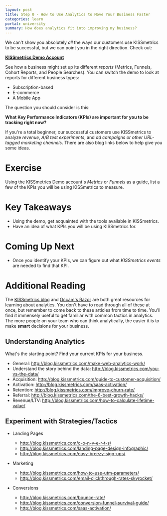 ```yaml
---
layout: post
title: Step 0 - How to Use Analytics to Move Your Business Faster
categories: learn
portal: university
summary: How does analytics fit into improving my business?
---
```

<div id="wistia_i64qus5i5c" class="wistia_embed wistia-embed" data-video-width="640" data-video-height="400"></div>

We can't show you absolutely *all* the ways our customers use KISSmetrics to be successful, but we can point you in the right direction. Check out:

**[KISSmetrics Demo Account][demo]**

See how a business might set up its different *reports* (Metrics, Funnels, Cohort Reports, and People Searches). You can switch the demo to look at reports for different business types:

* Subscription-based
* E-commerce
* A Mobile App

The question you should consider is this:

**What Key Performance Indicators (KPIs) are important for you to be tracking right now?**

If you're a total beginner, our successful customers use KISSmetrics to analyze *revenue*, *A/B test experiments*, and *ad campaigns or other URL-tagged marketing channels*. There are also blog links below to help give you some ideas.

# Exercise

<div class="alert alert-success alert-block">
Using the KISSmetrics Demo account's <em>Metrics</em> or <em>Funnels</em> as a guide, list a few of the KPIs you will be using KISSmetrics to measure.
</div>

# Key Takeaways

* Using the demo, get acquainted with the tools available in KISSmetrics.
* Have an idea of what KPIs you will be using KISSmetrics for.

# Coming Up Next

* Once you identify your KPIs, we can figure out what *KISSmetrics events* are needed to find that KPI.

# Additional Reading

The [KISSmetrics blog][blog] and [Occam's Razor][avinash] are both great resources for learning about analytics. You don't have to read through all of these at once, but remember to come back to these articles from time to time. You'll find it immensely useful to get familiar with common tactics in analytics. The more people on your team who can think analytically, the easier it is to make **smart** decisions for your business.

## Understanding Analytics
What's the starting point? Find your current KPIs for your business.

* General: <http://blog.kissmetrics.com/make-web-analytics-work/>
* Understand the story behind the data: <http://blog.kissmetrics.com/you-vs-the-data/>
* Acquisition: <http://blog.kissmetrics.com/guide-to-customer-acquisition/>
* Activation: <http://blog.kissmetrics.com/saas-activation/>
* Retention: <http://blog.kissmetrics.com/improve-churn-rate/>
* Referral: <http://blog.kissmetrics.com/the-6-best-growth-hacks/>
* Revenue/LTV: <http://blog.kissmetrics.com/how-to-calculate-lifetime-value/>

## Experiment with Strategies/Tactics

* Landing Pages
  * <http://blog.kissmetrics.com/c-o-n-v-e-r-t-s/>
  * <http://blog.kissmetrics.com/landing-page-design-infographic/>
  * <http://blog.kissmetrics.com/easy-breezy-sign-ups/>

* Marketing
  * <http://blog.kissmetrics.com/how-to-use-utm-parameters/>
  * <http://blog.kissmetrics.com/email-clickthrough-rates-skyrocket/>

* Conversions
  * <http://blog.kissmetrics.com/bounce-rate/>
  * <http://blog.kissmetrics.com/conversion-funnel-survival-guide/>
  * <http://blog.kissmetrics.com/saas-activation/>

[demo]: https://demo.kissmetrics.com/
[blog]: http://blog.kissmetrics.com
[avinash]: http://www.kaushik.net/avinash/

<script charset="ISO-8859-1" src="http://fast.wistia.com/static/E-v1.js">
</script>
<script type="text/javascript">
loadKMTrackableVideo("i64qus5i5c", "How to Use Analytics to Move Your Business Faster");
</script>
